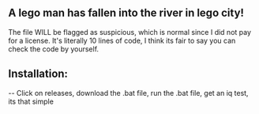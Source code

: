 ## A lego man has fallen into the river in lego city!
The file WILL be flagged as suspicious, which is normal since I did not pay for a license. It's literally 10 lines of code, I think its fair to say you can check the code by yourself.

## Installation:
-- Click on releases, download the .bat file, run the .bat file, get an iq test, its that simple

